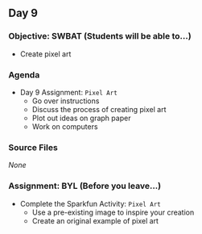 ## Day 9

### Objective: SWBAT (Students will be able to...)
- Create pixel art

### Agenda
- Day 9 Assignment: `Pixel Art`
    - Go over instructions
    - Discuss the process of creating pixel art
    - Plot out ideas on graph paper
    - Work on computers

### Source Files
_None_

### Assignment: BYL (Before you leave...)
- Complete the Sparkfun Activity: `Pixel Art`
    - Use a pre-existing image to inspire your creation
    - Create an original example of pixel art
